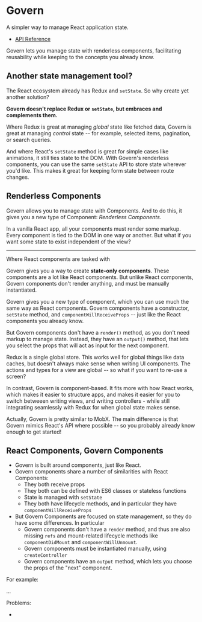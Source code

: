 Govern
======

A simpler way to manage React application state.

- [API Reference](./api.md)

Govern lets you manage state with renderless components, facilitating reusability while keeping to the concepts you already know.


Another state management tool?
------------------------------

The React ecosystem already has Redux and `setState`. So why create yet another solution?

**Govern doesn't replace Redux or `setState`, but embraces and complements them.**

Where Redux is great at managing *global* state like fetched data, Govern is great at managing *control* state -- for example, selected items, pagination, or search queries.

And where React's `setState` method is great for simple cases like animations, it still ties state to the DOM. With Govern's renderless components, you can use the same `setState` API to store state wherever you'd like. This makes it great for keeping form state between route changes.


Renderless Components
---------------------

Govern allows you to manage state with Components. And to do this, it gives you a new type of Component: *Renderless Components*.

In a vanilla React app, all your components must render some markup. Every component is tied to the DOM in one way or another. But what if you want some state to exist independent of the view?


---

Where React components are tasked with 

Govern gives you a way to create **state-only components**. These components are a lot like React components. But unlike React components, Govern components don't render anything, and must be manually instantiated.


Govern gives you a new type of component, which you can use much the same way as React components. Govern components have a constructor, `setState` method, and `componentWillReceiveProps` -- just like the React components you already know.

But Govern components don't have a `render()` method, as you don't need markup to manage state. Instead, they have an `output()` method, that lets you select the props that will act as input for the next component.









Redux is a single global store. This works well for global things like data caches, but doesn't always make sense when writing UI components. The actions and types for a view are global -- so what if you want to re-use a screen?

In contrast, Govern is component-based. It fits more with how React works, which makes it easier to structure apps, and makes it easier for you to switch betweeen writing views, and writing controllers - while still integrating seamlessly with Redux for when global state makes sense.

Actually, Govern is pretty similar to MobX. The main difference is that Govern mimics React's API where possible -- so you probably already know enough to get started!


React Components, Govern Components
-----------------------------------

- Govern is built around components, just like React.
- Govern components share a number of similarities with React Components:
  * They both receive props
  * They both can be defined with ES6 classes or stateless functions
  * State is managed with `setState`
  * They both have lifecycle methods, and in particular they have `componentWillReceiveProps`
- But Govern Components are focused on state management, so they do have some differences. In particular
  * Govern components don't have a `render` method, and thus are also missing `refs` and mount-related lifecycle methods like `componentDidMount` and `componentWillUnmount`.
  * Govern components must be instantiated manually, using `createController`
  * Govern components have an `output` method, which lets you choose the props of the "next" component.



For example:

...

Problems:

- 